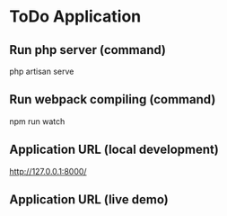 # ToDo Application

## Run php server (command)
php artisan serve

## Run webpack compiling (command)
npm run watch


## Application URL (local development)
http://127.0.0.1:8000/

## Application URL (live demo)
